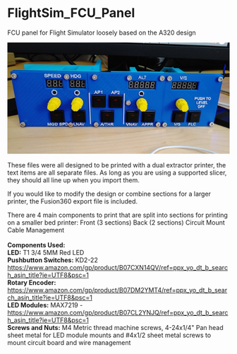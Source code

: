 # FlightSim_FCU_Panel
FCU panel for Flight Simulator loosely based on the A320 design

<img src="https://raw.githubusercontent.com/rblochmn/FlightSim_FCU_Panel/master/Front_view_small.jpg"></img>

These files were all designed to be printed with a dual extractor printer, the text items are all separate files.  As long as you are using a supported slicer, they should all line up when you import them.

If you would like to modify the design or combine sections for a larger printer, the Fusion360 export file is included.

There are 4 main components to print that are split into sections for printing on a smaller bed printer:
    Front (3 sections)
    Back (2 sections)
    Circuit Mount
    Cable Management
<br>
<br>
<b>Components Used:</b><br>
    <b>LED:</b> T1 3/4 5MM Red LED<br>
    <b>Pushbutton Switches:</b> KD2-22  https://www.amazon.com/gp/product/B07CXN14QV/ref=ppx_yo_dt_b_search_asin_title?ie=UTF8&psc=1<br>
    <b>Rotary Encoder:</b> https://www.amazon.com/gp/product/B07DM2YMT4/ref=ppx_yo_dt_b_search_asin_title?ie=UTF8&psc=1<br>
    <b>LED Modules:</b> MAX7219 - https://www.amazon.com/gp/product/B07CL2YNJQ/ref=ppx_yo_dt_b_search_asin_title?ie=UTF8&psc=1<br>
    <b>Screws and Nuts:</b> M4 Metric thread machine screws, 4-24x1/4" Pan head sheet metal for LED module mounts and #4x1/2 sheet metal screws to mount circuit board and wire management<br>


